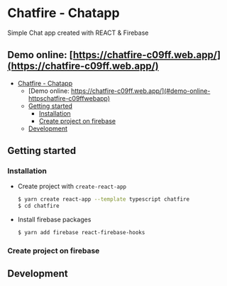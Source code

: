 # Chatfire - Chatapp

Simple Chat app created with REACT & Firebase

Demo online: [https://chatfire-c09ff.web.app/](https://chatfire-c09ff.web.app/)
---

<!-- vim-markdown-toc GFM -->

- [Chatfire - Chatapp](#chatfire---chatapp)
  - [Demo online: https://chatfire-c09ff.web.app/](#demo-online-httpschatfire-c09ffwebapp)
  - [Getting started](#getting-started)
    - [Installation](#installation)
    - [Create project on firebase](#create-project-on-firebase)
  - [Development](#development)

<!-- vim-markdown-toc -->

## Getting started

### Installation

- Create project with `create-react-app`
  ```bash
  $ yarn create react-app --template typescript chatfire
  $ cd chatfire
  ```
- Install firebase packages
  ```bash
  $ yarn add firebase react-firebase-hooks
  ```
### Create project on firebase


## Development

